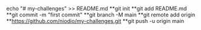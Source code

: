 echo "# my-challenges" >> README.md
**git init
**git add README.md
**git commit -m "first commit"
**git branch -M main
**git remote add origin **https://github.com/niodio/my-challenges.git
**git push -u origin main